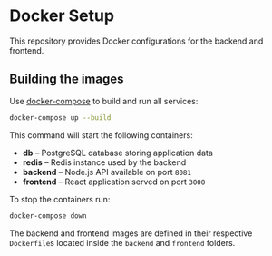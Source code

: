 # Docker Setup

This repository provides Docker configurations for the backend and frontend.

## Building the images

Use [docker-compose](https://docs.docker.com/compose/) to build and run all services:

```bash
docker-compose up --build
```

This command will start the following containers:

- **db** – PostgreSQL database storing application data
- **redis** – Redis instance used by the backend
- **backend** – Node.js API available on port `8081`
- **frontend** – React application served on port `3000`

To stop the containers run:

```bash
docker-compose down
```

The backend and frontend images are defined in their respective `Dockerfile`s located inside the `backend` and `frontend` folders.

